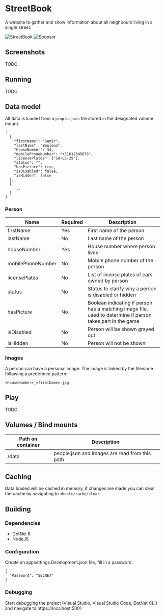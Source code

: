 # StreetBook

A website to gather and show information about all neighbours living in a single street.

[![StreetBook](https://github.com/sboulema/StreetBook/actions/workflows/workflow.yml/badge.svg)](https://github.com/sboulema/StreetBook/actions/workflows/workflow.yml)
[![Sponsor](https://img.shields.io/badge/-Sponsor-fafbfc?logo=GitHub%20Sponsors)](https://github.com/sponsors/sboulema)

## Screenshots
TODO

## Running
TODO

## Data model
All data is loaded from a `people.json` file stored in the designated volume mount.

```
[
  {
    "firstName": "Samir",
    "lastName": "Boulema",
    "houseNumber": 34,
    "mobilePhoneNumber": "+31612345678",
    "licensePlates": ["SH-LS-29"],
    "status": "",
    "hasPicture": true,
    "isDisabled": false,
    "isHidden": false
  },
  {
    ...
  }
]
```

### Person
| Name              | Required | Description |
| ----------------- | -------- | ----------- |
| firstName         | Yes      | First name of the person |
| lastName          | No       | Last name of the person |
| houseNumber       | Yes      | House number where person lives |
| mobilePhoneNumber | No       | Mobile phone number of the person |
| licensePlates     | No       | List of license plates of cars owned by person |
| status            | No       | Status to clarify why a person is disabled or hidden |
| hasPicture        | No       | Boolean indicating if person has a matching image file, used to determine if person takes part in the game |
| isDisabled        | No       | Person will be shown grayed out |
| isHidden          | No       | Person will not be shown |

### Images
A person can have a personal image. The image is linked by the filename following a predefined pattern:
```
<houseNumber>_<firstName>.jpg
```

## Play
TODO

## Volumes / Bind mounts
| Path on container | Description                                    |
| ----------------- | ---------------------------------------------- |
| /data             | people.json and images are read from this path |

## Caching
Data loaded will be cached in memory, if changes are made you can clear the cache by navigating to `<host>/cache/clear`

## Building

### Dependencies
- DotNet 8
- NodeJS

### Configuration
Create an appsettings.Development.json file, fill in a password.

```
{
  "Password": "SECRET"
}
```

### Debugging
Start debugging the project (Visual Studio, Visual Studio Code, DotNet CLI) and navigate to https://localhost:5001